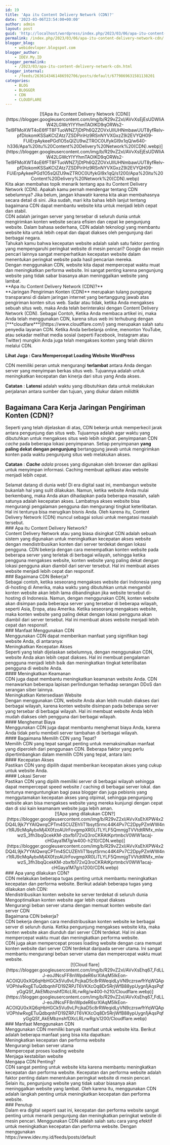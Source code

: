 ```yaml
---
id: 19
title: 'Apa itu Content Delivery Network (CDN)?'
date: '2023-03-06T23:54:00+00:00'
author: admin
layout: post
guid: 'http://localhost/wordpress/index.php/2023/03/06/apa-itu-content-delivery-network-cdn/'
permalink: /index.php/2023/03/06/apa-itu-content-delivery-network-cdn/
blogger_blog:
    - webidevloper.blogspot.com
blogger_author:
    - IDEV.My.ID
blogger_permalink:
    - /2023/03/apa-itu-content-delivery-network-cdn.html
blogger_internal:
    - /feeds/2636143461486592706/posts/default/6779869631581138201
categories:
    - BLOG
    - BLOGGER
    - CDN
    - CLOUDFLARE
---
```


<div><div><div style="clear: both; text-align: center;">[![Apa itu Content Delivery Network (CDN)](https://blogger.googleusercontent.com/img/b/R29vZ2xl/AVvXsEjEsUDWliAW42LGWcYIYYhmTAOIKD9qORWs2-Tel9FMoXWT4oE6fFT8FTuoWNZ7jDtPh6QZZOVxUIIUHNmbawUUT8yfRelv-pfDIokomKSSaKCtZAtz7ZSDPiriHz9RSnNYVXGxzZ9i2EVYQH09-FUiErpAykeePGd1O5sQIZU9wZTROC0UfykGI9x1qQ/w640-h336/Apa%20itu%20Content%20Delivery%20Network%20(CDN).webp)](https://blogger.googleusercontent.com/img/b/R29vZ2xl/AVvXsEjEsUDWliAW42LGWcYIYYhmTAOIKD9qORWs2-Tel9FMoXWT4oE6fFT8FTuoWNZ7jDtPh6QZZOVxUIIUHNmbawUUT8yfRelv-pfDIokomKSSaKCtZAtz7ZSDPiriHz9RSnNYVXGxzZ9i2EVYQH09-FUiErpAykeePGd1O5sQIZU9wZTROC0UfykGI9x1qQ/s1200/Apa%20itu%20Content%20Delivery%20Network%20(CDN).webp)</div>Kita akan membahas topik menarik tentang apa itu Content Delivery Network (CDN). Apakah kamu pernah mendengar tentang CDN sebelumnya? Jika belum, jangan khawatir karena kita akan membahasnya secara detail di sini. Jika sudah, mari kita bahas lebih lanjut tentang bagaimana CDN dapat membantu website kita untuk menjadi lebih cepat dan stabil.

</div><div></div><div>CDN adalah jaringan server yang tersebar di seluruh dunia untuk mengirimkan konten website secara efisien dan cepat ke pengunjung website. Dalam bahasa sederhana, CDN adalah teknologi yang membantu website kita untuk lebih cepat dan dapat diakses oleh pengunjung dari berbagai negara.</div><div></div><div>Tahukah kamu bahwa kecepatan website adalah salah satu faktor penting yang mempengaruhi peringkat website di mesin pencari? Google dan mesin pencari lainnya sangat memperhatikan kecepatan website dalam menentukan peringkat website pada hasil pencarian mereka.</div><div></div><div>Dengan menggunakan CDN, website kita dapat mempercepat waktu muat dan meningkatkan performa website. Ini sangat penting karena pengunjung website yang tidak sabar biasanya akan meninggalkan website yang lambat.</div><div>**Apa itu Content Delivery Network (CDN)?**</div>**Jaringan Pengiriman Konten (CDN)** merupakan tulang punggung transparansi di dalam jaringan internet yang bertanggung jawab atas pengiriman konten situs web. Sadar atau tidak, ketika Anda mengakses sebuah situs web, maka Anda telah berinteraksi dengan Content Delivery Network (CDN). Sebagai Contoh, Ketika Anda membaca artikel ini, maka Anda telah menggunakan CDN, karena situs web ini terhubung dengan [***cloudfare***](https://www.cloudflare.com/) yang merupakan salah satu penyedia layanan CDN. Ketika Anda berbelanja online, menonton YouTube, atau sekadar melihat media sosial (seperti Facebook, Instagram atau Twitter) mungkin Anda juga telah mengakses konten yang telah dikirim melalui CDN.

**Lihat Juga : Cara Mempercepat Loading Website WordPress**

CDN memiliki peran untuk mengurangi **terlambat** antara Anda dengan server yang menyimpan berkas situs web. Tujuannya adalah untuk meningkatkan kecepatan dan kinerja dari situs yang Anda akses.

**Catatan** : **Latensi** adalah waktu yang dibutuhkan data untuk melakukan perjalanan antara sumber dan tujuan, yang diukur dalam *milidtik*

## **Bagaimana Cara Kerja Jaringan Pengiriman Konten (CDN)?**

Seperti yang telah dijelaskan di atas, CDN bekerja untuk memperkecil jarak antara pengunjung dan situs web. Tujuannya adalah agar waktu yang dibutuhkan untuk mengakses situs web lebih singkat. penyimpanan CDN *cache* pada beberapa lokasi penyimpanan. Setiap penyimpanan **yang paling dekat dengan pengunjung** bertanggung jawab untuk mengirimkan konten pada waktu pengunjung situs web melakukan akses.

**Catatan** : ***Cache** adala* proses yang digunakan oleh browser dan aplikasi untuk menyimpan informasi. Caching membuat aplikasi atau website menjadi lebih cepat.

<div style="text-align: left;"><div>Selamat datang di dunia web! Di era digital saat ini, membangun website bukanlah hal yang sulit dilakukan. Namun, ketika website Anda mulai berkembang, maka Anda akan dihadapkan pada beberapa masalah, salah satunya adalah kecepatan akses. Lambatnya akses website bisa mengurangi pengalaman pengguna dan mengurangi tingkat keterlibatan. Hal ini tentunya bisa merugikan bisnis Anda. Oleh karena itu, Content Delivery Network (CDN) muncul sebagai solusi untuk mengatasi masalah tersebut.</div><div></div>### Apa itu Content Delivery Network?

<div>Content Delivery Network atau yang biasa disingkat CDN adalah sebuah sistem yang digunakan untuk meningkatkan kecepatan akses website dengan mendistribusikan konten dari server terdekat dengan lokasi pengguna. CDN bekerja dengan cara menempatkan konten website pada beberapa server yang terletak di berbagai wilayah, sehingga ketika pengguna mengakses website, konten website yang paling dekat dengan lokasi pengguna akan diambil dari server tersebut. Hal ini membuat akses website menjadi lebih cepat dan responsif.</div><div></div>### Bagaimana CDN Bekerja?

<div>Sebagai contoh, ketika seseorang mengakses website dari Indonesia yang di-hosting di Amerika, maka waktu yang dibutuhkan untuk mengambil konten website akan lebih lama dibandingkan jika website tersebut di-hosting di Indonesia. Namun, dengan menggunakan CDN, konten website akan disimpan pada beberapa server yang tersebar di beberapa wilayah, seperti Asia, Eropa, atau Amerika. Ketika seseorang mengakses website, maka konten website yang paling dekat dengan lokasi pengguna akan diambil dari server tersebut. Hal ini membuat akses website menjadi lebih cepat dan responsif.</div><div></div>### Manfaat Menggunakan CDN

<div>Menggunakan CDN dapat memberikan manfaat yang signifikan bagi website Anda, di antaranya:</div><div></div><div>Meningkatkan Kecepatan Akses</div><div>Seperti yang telah dijelaskan sebelumnya, dengan menggunakan CDN, website Anda akan lebih cepat diakses. Hal ini membuat pengalaman pengguna menjadi lebih baik dan meningkatkan tingkat keterlibatan pengguna di website Anda.</div><div></div>#### Meningkatkan Keamanan

<div>CDN juga dapat membantu meningkatkan keamanan website Anda. CDN menawarkan beberapa lapisan perlindungan terhadap serangan DDoS dan serangan siber lainnya.</div><div></div><div>Meningkatkan Ketersediaan Website</div><div>Dengan menggunakan CDN, website Anda akan lebih mudah diakses dari berbagai wilayah, karena konten website disimpan pada beberapa server yang tersebar di berbagai wilayah. Hal ini membuat website Anda lebih mudah diakses oleh pengguna dari berbagai wilayah.</div><div></div>#### Menghemat Biaya

<div>Menggunakan CDN juga dapat membantu menghemat biaya Anda, karena Anda tidak perlu membeli server tambahan di berbagai wilayah.</div><div></div>#### Bagaimana Memilih CDN yang Tepat?

<div>Memilih CDN yang tepat sangat penting untuk memaksimalkan manfaat yang diperoleh dari penggunaan CDN. Beberapa faktor yang perlu dipertimbangkan dalam memilih CDN yang tepat, antara lain:</div><div></div>#### Kecepatan Akses

<div>Pastikan CDN yang dipilih dapat memberikan kecepatan akses yang cukup untuk website Anda.</div><div></div>#### Lokasi Server

<div>Pastikan CDN yang dipilih memiliki server di berbagai wilayah sehingga dapat mempercepat speed website / caching di berbagai server lokal. dan tentunya menguntungkan bagi pasa blogger dan juga pebisnis yang menggutamakan kecepatan akses yang otpimal, sehingga pengunjung website akan bisa mengakses website yang mereka kunjungi dengan cepat dan di sisi kain keamanam website juga lebih aman.</div><div></div><div style="clear: both; text-align: center;">[![Apa yang dilakukan CDN?](https://blogger.googleusercontent.com/img/b/R29vZ2xl/AVvXsEhXPW4x2DQ4L9jk7YYAlQwrqCPTm4SCUZEh1iT1bsytSrmc44K4Pv7C2DpyPZmWW4nr1tRJ9cMqAybxMj4X0fzoAUlrFovgmpXR0LiTLYLF5QmmjgTVVtdtRNfx_mlwwzS_3fh3bqQcekKM-zbxfb172xQ3roCKRAtKprtmbcV0WW1acaj-cHGaya1M7g/w400-h210/CDN.webp)](https://blogger.googleusercontent.com/img/b/R29vZ2xl/AVvXsEhXPW4x2DQ4L9jk7YYAlQwrqCPTm4SCUZEh1iT1bsytSrmc44K4Pv7C2DpyPZmWW4nr1tRJ9cMqAybxMj4X0fzoAUlrFovgmpXR0LiTLYLF5QmmjgTVVtdtRNfx_mlwwzS_3fh3bqQcekKM-zbxfb172xQ3roCKRAtKprtmbcV0WW1acaj-cHGaya1M7g/s1200/CDN.webp)</div><div></div>### Apa yang dilakukan CDN?

<div></div><div>CDN melakukan beberapa tugas penting untuk membantu meningkatkan kecepatan dan performa website. Berikut adalah beberapa tugas yang dilakukan oleh CDN:</div><div></div><div>Mendistribusikan konten website ke server terdekat di seluruh dunia</div><div>Mengoptimalkan konten website agar lebih cepat diakses</div><div>Mengurangi beban server utama dengan memuat konten website dari server CDN</div><div>Bagaimana CDN bekerja?</div><div></div><div>CDN bekerja dengan cara mendistribusikan konten website ke berbagai server di seluruh dunia. Ketika pengunjung mengakses website kita, maka konten website akan diunduh dari server CDN terdekat. Hal ini akan mempercepat waktu muat dan meningkatkan performa website.</div><div></div><div>CDN juga akan mempercepat proses loading website dengan cara memuat konten website dari server CDN terdekat daripada server utama. Ini sangat membantu mengurangi beban server utama dan mempercepat waktu muat website.</div><div style="clear: both; text-align: center;">[![Cloud flare](https://blogger.googleusercontent.com/img/b/R29vZ2xl/AVvXsEhq67_FdLLJ-eoJINcsFF8nlWpdeR6srXlAqM5IkEon-ACOIQU0xXQ6qHbHGCk5Vu9vLPcjkaD5c8rRWeqidLyVN9czrswfhYqWQApVOPhIwRxgETuQdbqnhFD19ZRPJT6VKXcOq8Dr5RrjWfB88ypUygn1jAqsPqfyGgQSf_AkEMbznshfDXcLRLrwRg/w400-h210/Cloudflare.webp)](https://blogger.googleusercontent.com/img/b/R29vZ2xl/AVvXsEhq67_FdLLJ-eoJINcsFF8nlWpdeR6srXlAqM5IkEon-ACOIQU0xXQ6qHbHGCk5Vu9vLPcjkaD5c8rRWeqidLyVN9czrswfhYqWQApVOPhIwRxgETuQdbqnhFD19ZRPJT6VKXcOq8Dr5RrjWfB88ypUygn1jAqsPqfyGgQSf_AkEMbznshfDXcLRLrwRg/s1200/Cloudflare.webp)</div><div></div>### Manfaat Menggunakan CDN

<div></div><div>Menggunakan CDN memiliki banyak manfaat untuk website kita. Berikut adalah beberapa manfaat yang bisa kita dapatkan:</div><div></div><div>Meningkatkan kecepatan dan performa website</div><div>Mengurangi beban server utama</div><div>Mempercepat proses loading website</div><div>Menjaga kestabilan website</div><div>Mengapa CDN Penting?</div><div></div><div>CDN sangat penting untuk website kita karena membantu meningkatkan kecepatan dan performa website. Kecepatan dan performa website adalah faktor penting dalam menentukan peringkat website di mesin pencari. Selain itu, pengunjung website yang tidak sabar biasanya akan meninggalkan website yang lambat. Oleh karena itu, menggunakan CDN adalah langkah penting untuk meningkatkan kecepatan dan performa website.</div><div></div>### Penutup

<div></div><div>Dalam era digital seperti saat ini, kecepatan dan performa website sangat penting untuk menarik pengunjung dan meningkatkan peringkat website di mesin pencari. Menggunakan CDN adalah salah satu cara yang efektif untuk meningkatkan kecepatan dan performa website. Dengan menggunakan</div></div></div><div>https://www.idev.my.id/feeds/posts/default</div>